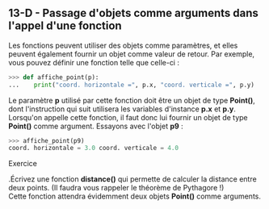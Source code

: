 ## 13-D - Passage d'objets comme arguments dans l'appel d'une fonction

Les fonctions peuvent utiliser des objets comme paramètres, et elles
peuvent également fournir un objet comme valeur de retour. Par exemple,
vous pouvez définir une fonction telle que celle-ci :



```python
>>> def affiche_point(p):
...    print("coord. horizontale =", p.x, "coord. verticale =", p.y)
```



Le paramètre **p** utilisé par cette fonction doit être un objet de type
**Point()**, dont l'instruction qui suit utilisera les variables
d'instance **p.x** et **p.y**. Lorsqu'on appelle cette fonction, il faut
donc lui fournir un objet de type **Point()** comme argument. Essayons
avec l'objet **p9** :



```python
>>> affiche_point(p9)
coord. horizontale = 3.0 coord. verticale = 4.0
```



Exercice

.Écrivez une fonction **distance()**
qui permette de calculer la distance entre deux points. (Il faudra vous
rappeler le théorème de Pythagore !)\
 Cette fonction attendra évidemment deux objets **Point()** comme
arguments.

